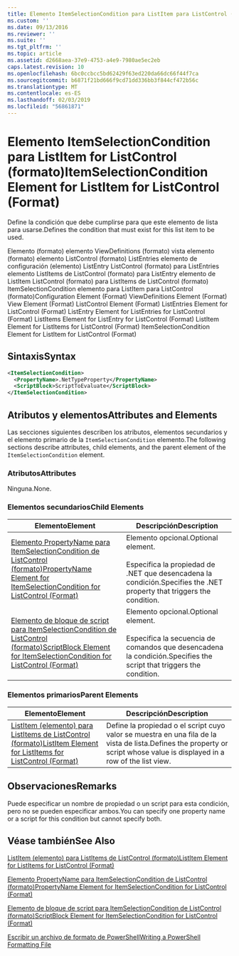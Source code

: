 ```yaml
---
title: Elemento ItemSelectionCondition para ListItem para ListControl (formato) | Microsoft Docs
ms.custom: ''
ms.date: 09/13/2016
ms.reviewer: ''
ms.suite: ''
ms.tgt_pltfrm: ''
ms.topic: article
ms.assetid: d2668aea-37e9-4753-a4e9-7980ae5ec2eb
caps.latest.revision: 10
ms.openlocfilehash: 6bc0ccbcc5bd62429f63ed220da66dc66f44f7ca
ms.sourcegitcommit: b6871f21bd666f9cd71dd336bb3f844cf472b56c
ms.translationtype: MT
ms.contentlocale: es-ES
ms.lasthandoff: 02/03/2019
ms.locfileid: "56861871"
---
```

# <a name="itemselectioncondition-element-for-listitem-for-listcontrol-format"></a><span data-ttu-id="72a37-102">Elemento ItemSelectionCondition para ListItem for ListControl (formato)</span><span class="sxs-lookup"><span data-stu-id="72a37-102">ItemSelectionCondition Element for ListItem for ListControl (Format)</span></span>

<span data-ttu-id="72a37-103">Define la condición que debe cumplirse para que este elemento de lista para usarse.</span><span class="sxs-lookup"><span data-stu-id="72a37-103">Defines the condition that must exist for this list item to be used.</span></span>

<span data-ttu-id="72a37-104">Elemento (formato) elemento ViewDefinitions (formato) vista elemento (formato) elemento ListControl (formato) ListEntries elemento de configuración (elemento) ListEntry ListControl (formato) para ListEntries elemento ListItems de ListControl (formato) para ListEntry elemento de ListItem ListControl (formato) para ListItems de ListControl (formato) ItemSelectionCondition elemento para ListItem para ListControl (formato)</span><span class="sxs-lookup"><span data-stu-id="72a37-104">Configuration Element (Format) ViewDefinitions Element (Format) View Element (Format) ListControl Element (Format) ListEntries Element for ListControl (Format) ListEntry Element for ListEntries for ListControl (Format) ListItems Element for ListEntry for ListControl (Format) ListItem Element for ListItems for ListControl (Format) ItemSelectionCondition Element for ListItem for ListControl (Format)</span></span>

## <a name="syntax"></a><span data-ttu-id="72a37-105">Sintaxis</span><span class="sxs-lookup"><span data-stu-id="72a37-105">Syntax</span></span>

```xml
<ItemSelectionCondition>
  <PropertyName>.NetTypeProperty</PropertyName>
  <ScriptBlock>ScriptToEvaluate</ScriptBlock>
</ItemSelectionCondition>
```

## <a name="attributes-and-elements"></a><span data-ttu-id="72a37-106">Atributos y elementos</span><span class="sxs-lookup"><span data-stu-id="72a37-106">Attributes and Elements</span></span>

<span data-ttu-id="72a37-107">Las secciones siguientes describen los atributos, elementos secundarios y el elemento primario de la `ItemSelectionCondition` elemento.</span><span class="sxs-lookup"><span data-stu-id="72a37-107">The following sections describe attributes, child elements, and the parent element of the `ItemSelectionCondition` element.</span></span>

### <a name="attributes"></a><span data-ttu-id="72a37-108">Atributos</span><span class="sxs-lookup"><span data-stu-id="72a37-108">Attributes</span></span>

<span data-ttu-id="72a37-109">Ninguna.</span><span class="sxs-lookup"><span data-stu-id="72a37-109">None.</span></span>

### <a name="child-elements"></a><span data-ttu-id="72a37-110">Elementos secundarios</span><span class="sxs-lookup"><span data-stu-id="72a37-110">Child Elements</span></span>

|<span data-ttu-id="72a37-111">Elemento</span><span class="sxs-lookup"><span data-stu-id="72a37-111">Element</span></span>|<span data-ttu-id="72a37-112">Descripción</span><span class="sxs-lookup"><span data-stu-id="72a37-112">Description</span></span>|
|-------------|-----------------|
|[<span data-ttu-id="72a37-113">Elemento PropertyName para ItemSelectionCondition de ListControl (formato)</span><span class="sxs-lookup"><span data-stu-id="72a37-113">PropertyName Element for ItemSelectionCondition for ListControl (Format)</span></span>](./propertyname-element-for-itemselectioncondition-for-listcontrol-format.md)|<span data-ttu-id="72a37-114">Elemento opcional.</span><span class="sxs-lookup"><span data-stu-id="72a37-114">Optional element.</span></span><br /><br /> <span data-ttu-id="72a37-115">Especifica la propiedad de .NET que desencadena la condición.</span><span class="sxs-lookup"><span data-stu-id="72a37-115">Specifies the .NET property that triggers the condition.</span></span>|
|[<span data-ttu-id="72a37-116">Elemento de bloque de script para ItemSelectionCondition de ListControl (formato)</span><span class="sxs-lookup"><span data-stu-id="72a37-116">ScriptBlock Element for ItemSelectionCondition for ListControl (Format)</span></span>](./scriptblock-element-for-itemselectioncondition-for-listcontrol-format.md)|<span data-ttu-id="72a37-117">Elemento opcional.</span><span class="sxs-lookup"><span data-stu-id="72a37-117">Optional element.</span></span><br /><br /> <span data-ttu-id="72a37-118">Especifica la secuencia de comandos que desencadena la condición.</span><span class="sxs-lookup"><span data-stu-id="72a37-118">Specifies the script that triggers the condition.</span></span>|

### <a name="parent-elements"></a><span data-ttu-id="72a37-119">Elementos primarios</span><span class="sxs-lookup"><span data-stu-id="72a37-119">Parent Elements</span></span>

|<span data-ttu-id="72a37-120">Elemento</span><span class="sxs-lookup"><span data-stu-id="72a37-120">Element</span></span>|<span data-ttu-id="72a37-121">Descripción</span><span class="sxs-lookup"><span data-stu-id="72a37-121">Description</span></span>|
|-------------|-----------------|
|[<span data-ttu-id="72a37-122">ListItem (elemento) para ListItems de ListControl (formato)</span><span class="sxs-lookup"><span data-stu-id="72a37-122">ListItem Element for ListItems for ListControl (Format)</span></span>](./listitem-element-for-listitems-for-listcontrol-format.md)|<span data-ttu-id="72a37-123">Define la propiedad o el script cuyo valor se muestra en una fila de la vista de lista.</span><span class="sxs-lookup"><span data-stu-id="72a37-123">Defines the property or script whose value is displayed in a row of the list view.</span></span>|

## <a name="remarks"></a><span data-ttu-id="72a37-124">Observaciones</span><span class="sxs-lookup"><span data-stu-id="72a37-124">Remarks</span></span>

<span data-ttu-id="72a37-125">Puede especificar un nombre de propiedad o un script para esta condición, pero no se pueden especificar ambos.</span><span class="sxs-lookup"><span data-stu-id="72a37-125">You can specify one property name or a script for this condition but cannot specify both.</span></span>

## <a name="see-also"></a><span data-ttu-id="72a37-126">Véase también</span><span class="sxs-lookup"><span data-stu-id="72a37-126">See Also</span></span>

[<span data-ttu-id="72a37-127">ListItem (elemento) para ListItems de ListControl (formato)</span><span class="sxs-lookup"><span data-stu-id="72a37-127">ListItem Element for ListItems for ListControl (Format)</span></span>](./listitem-element-for-listitems-for-listcontrol-format.md)

[<span data-ttu-id="72a37-128">Elemento PropertyName para ItemSelectionCondition de ListControl (formato)</span><span class="sxs-lookup"><span data-stu-id="72a37-128">PropertyName Element for ItemSelectionCondition for ListControl (Format)</span></span>](./propertyname-element-for-itemselectioncondition-for-listcontrol-format.md)

[<span data-ttu-id="72a37-129">Elemento de bloque de script para ItemSelectionCondition de ListControl (formato)</span><span class="sxs-lookup"><span data-stu-id="72a37-129">ScriptBlock Element for ItemSelectionCondition for ListControl (Format)</span></span>](./scriptblock-element-for-itemselectioncondition-for-listcontrol-format.md)

[<span data-ttu-id="72a37-130">Escribir un archivo de formato de PowerShell</span><span class="sxs-lookup"><span data-stu-id="72a37-130">Writing a PowerShell Formatting File</span></span>](./writing-a-powershell-formatting-file.md)
